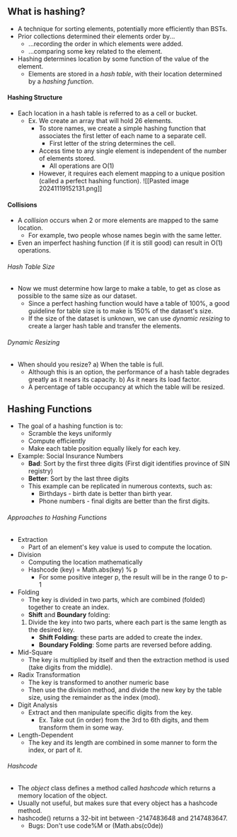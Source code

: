 ## What is hashing?
- A technique for sorting elements, potentially more efficiently than BSTs.
- Prior collections determined their elements order by...
	- ...recording the order in which elements were added.
	- ...comparing some key related to the element.
- Hashing determines location by some function of the value of the element.
	- Elements are stored in a *hash table*, with their location determined by a *hashing function*.
#### Hashing Structure
- Each location in a hash table is referred to as a cell or bucket.
	- Ex. We create an array that will hold 26 elements.
		- To store names, we create a simple hashing function that associates the first letter of each name to a separate cell.
			- First letter of the string determines the cell.
		- Access time to any single element is independent of the number of elements stored.
			- All operations are O(1)
		- However, it requires each element mapping to a unique position (called a perfect hashing function).
![[Pasted image 20241119152131.png]]

#### Collisions
- A *collision* occurs when 2 or more elements are mapped to the same location.
	- For example, two people whose names begin with the same letter.
- Even an imperfect hashing function (if it is still good) can result in O(1) operations.
###### Hash Table Size
- Now we must determine how large to make a table, to get as close as possible to the same size as our dataset.
	- Since a perfect hashing function would have a table of 100%, a good guideline for table size is to make is 150% of the dataset's size.
	- If the size of the dataset is unknown, we can use *dynamic resizing* to create a larger hash table and transfer the elements.
###### Dynamic Resizing
- When should you resize?
	a) When the table is full.
	- Although this is an option, the performance of a hash table degrades greatly as it nears its capacity.
	b) As it nears its load factor.
	- A percentage of table occupancy at which the table will be resized.
## Hashing Functions
- The goal of a hashing function is to:
	- Scramble the keys uniformly
	- Compute efficiently
	- Make each table position equally likely for each key.
- Example: Social Insurance Numbers
	- **Bad**: Sort by the first three digits (First digit identifies province of SIN registry)
	- **Better**: Sort by the last three digits
	- This example can be replicated in numerous contexts, such as:
		- Birthdays - birth date is better than birth year.
		- Phone numbers - final digits are better than the first digits.
###### Approaches to Hashing Functions
- Extraction
	- Part of an element's key value is used to compute the location.
- Division
	- Computing the location mathematically
	- Hashcode (key) = Math.abs(key) % p
		- For some positive integer p, the result will be in the range 0 to p-1
- Folding
	- The key is divided in two parts, which are combined (folded) together to create an index.
	- **Shift** and **Boundary** folding:
	1. Divide the key into two parts, where each part is the same length as the desired key.
		- **Shift Folding**: these parts are added to create the index.
		- **Boundary Folding**: Some parts are reversed before adding.
- Mid-Square
	- The key is multiplied by itself and then the extraction method is used (take digits from the middle).
- Radix Transformation
	- The key is transformed to another numeric base
	- Then use the division method, and divide the new key by the table size, using the remainder as the index (mod).
- Digit Analysis
	- Extract and then manipulate specific digits from the key.
		- Ex. Take out (in order) from the 3rd to 6th digits, and them transform them in some way.
- Length-Dependent
	- The key and its length are combined in some manner to form the index, or part of it.
###### Hashcode
- The *object* class defines a method called *hashcode* which returns a memory location of the object.
- Usually not useful, but makes sure that every object has a hashcode method.
- hashcode() returns a 32-bit int between -2147483648 and 2147483647.
	- Bugs: Don't use code%M or (Math.abs(c0de))










